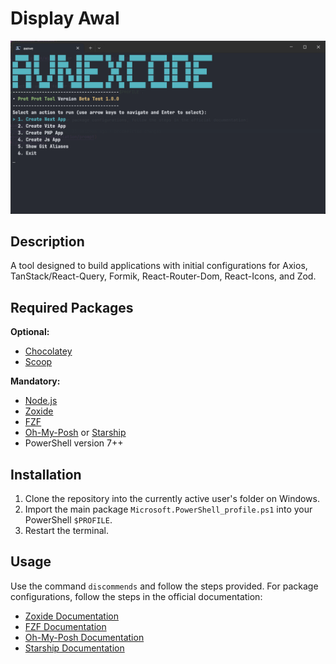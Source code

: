 # Display Awal

![Tool Banner](./docs/images/display.png)

## Description

A tool designed to build applications with initial configurations for Axios, TanStack/React-Query, Formik, React-Router-Dom, React-Icons, and Zod.

## Required Packages

**Optional:**
- [Chocolatey](https://chocolatey.org/install)
- [Scoop](https://scoop.sh/)

**Mandatory:**
- [Node.js](https://nodejs.org/en/download/package-manager)
- [Zoxide](https://github.com/ajeetdsouza/zoxide)
- [FZF](https://github.com/junegunn/fzf)
- [Oh-My-Posh](https://ohmyposh.dev/docs/installation/windows) or [Starship](https://starship.rs/guide/)
- PowerShell version 7++

## Installation

1. Clone the repository into the currently active user's folder on Windows.
2. Import the main package `Microsoft.PowerShell_profile.ps1` into your PowerShell `$PROFILE`.
3. Restart the terminal.

## Usage

Use the command `discommends` and follow the steps provided. For package configurations, follow the steps in the official documentation:
- [Zoxide Documentation](https://github.com/ajeetdsouza/zoxide)
- [FZF Documentation](https://github.com/junegunn/fzf)
- [Oh-My-Posh Documentation](https://ohmyposh.dev/docs/installation/prompt)
- [Starship Documentation](https://starship.rs/config/)
